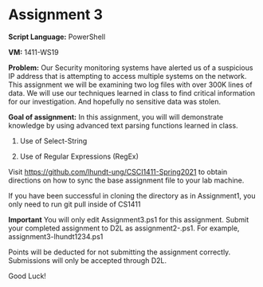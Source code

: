 ﻿# Assignment 3

**Script Language:** PowerShell

**VM:** 1411-WS19

**Problem:** Our Security monitoring systems have alerted us of a suspicious IP address that is 
  attempting to access multiple systems on the network. This assignment we will be examining 
  two log files with over 300K lines of data. We will use our techniques learned in class to 
  find critical information for our investigation. And hopefully no sensitive data was stolen.

**Goal of assignment:** In this assignment, you will will demonstrate knowledge by using advanced text parsing functions learned in class.

1. Use of Select-String

2. Use of Regular Expressions (RegEx)

Visit https://github.com/lhundt-ung/CSCI1411-Spring2021 to obtain directions on how to sync the base assignment file to your lab machine.

If you have been successful in cloning the directory as in Assignment1, you only need to run git pull inside of CS1411

**Important** You will only edit Assignment3.ps1 for this assignment. Submit your completed assignment to D2L as assignment2-<username>.ps1. For example, assignment3-lhundt1234.ps1

Points will be deducted for not submitting the assignment correctly. Submissions will only be accepted through D2L. 

Good Luck!
